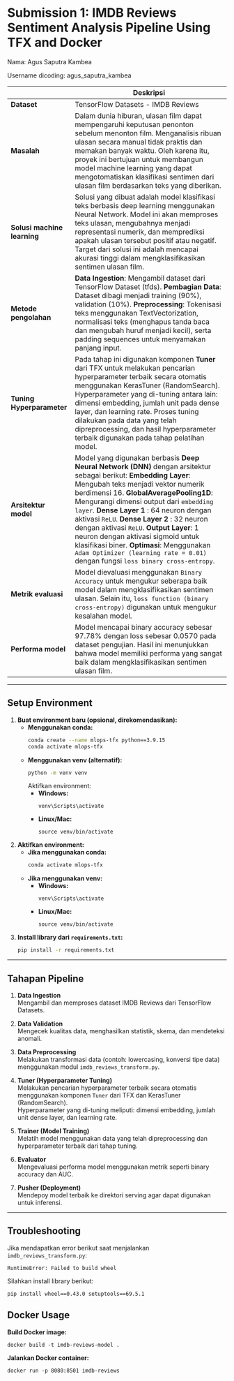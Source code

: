 # Submission 1: IMDB Reviews Sentiment Analysis Pipeline Using TFX and Docker
Nama: Agus Saputra Kambea

Username dicoding: agus_saputra_kambea

| | Deskripsi |
| ----------- | ----------- |
| **Dataset** | TensorFlow Datasets - IMDB Reviews |
| **Masalah** | Dalam dunia hiburan, ulasan film dapat mempengaruhi keputusan penonton sebelum menonton film. Menganalisis ribuan ulasan secara manual tidak praktis dan memakan banyak waktu. Oleh karena itu, proyek ini bertujuan untuk membangun model machine learning yang dapat mengotomatiskan klasifikasi sentimen dari ulasan film berdasarkan teks yang diberikan. |
| **Solusi machine learning** | Solusi yang dibuat adalah model klasifikasi teks berbasis deep learning menggunakan Neural Network. Model ini akan memproses teks ulasan, mengubahnya menjadi representasi numerik, dan memprediksi apakah ulasan tersebut positif atau negatif. Target dari solusi ini adalah mencapai akurasi tinggi dalam mengklasifikasikan sentimen ulasan film. |
| **Metode pengolahan** | **Data Ingestion**: Mengambil dataset dari TensorFlow Dataset (tfds). **Pembagian Data**: Dataset dibagi menjadi training (90%), validation (10%). **Preprocessing**: Tokenisasi teks menggunakan TextVectorization, normalisasi teks (menghapus tanda baca dan mengubah huruf menjadi kecil), serta padding sequences untuk menyamakan panjang input. |
| **Tuning Hyperparameter** | Pada tahap ini digunakan komponen **Tuner** dari TFX untuk melakukan pencarian hyperparameter terbaik secara otomatis menggunakan KerasTuner (RandomSearch). Hyperparameter yang di-tuning antara lain: dimensi embedding, jumlah unit pada dense layer, dan learning rate. Proses tuning dilakukan pada data yang telah dipreprocessing, dan hasil hyperparameter terbaik digunakan pada tahap pelatihan model. |
| **Arsitektur model** | Model yang digunakan berbasis **Deep Neural Network (DNN)** dengan arsitektur sebagai berikut: **Embedding Layer**: Mengubah teks menjadi vektor numerik berdimensi 16. **GlobalAveragePooling1D**: Mengurangi dimensi output dari `embedding layer`. **Dense Layer 1** : 64 neuron dengan aktivasi `ReLU`. **Dense Layer 2** : 32 neuron dengan aktivasi `ReLU`. **Output Layer**: 1 neuron dengan aktivasi sigmoid untuk klasifikasi biner. **Optimasi**: Menggunakan `Adam Optimizer (learning rate = 0.01)` dengan fungsi `loss binary cross-entropy`. |
| **Metrik evaluasi** | Model dievaluasi menggunakan `Binary Accuracy` untuk mengukur seberapa baik model dalam mengklasifikasikan sentimen ulasan. Selain itu, `loss function (binary cross-entropy)` digunakan untuk mengukur kesalahan model. |
| **Performa model** | Model mencapai binary accuracy sebesar 97.78% dengan loss sebesar 0.0570 pada dataset pengujian. Hasil ini menunjukkan bahwa model memiliki performa yang sangat baik dalam mengklasifikasikan sentimen ulasan film. |

---
## Setup Environment

1. **Buat environment baru (opsional, direkomendasikan):**
    - **Menggunakan conda:**
      ```bash
      conda create --name mlops-tfx python==3.9.15
      conda activate mlops-tfx
      ```
    - **Menggunakan venv (alternatif):**
      ```bash
      python -m venv venv
      ```
      Aktifkan environment:
      - **Windows:**  
        ```
        venv\Scripts\activate
        ```
      - **Linux/Mac:**  
        ```
        source venv/bin/activate
        ```
2. **Aktifkan environment:**
    - **Jika menggunakan conda:**
      ```bash
      conda activate mlops-tfx
      ```
    - **Jika menggunakan venv:**
      - **Windows:**  
        ```
        venv\Scripts\activate
        ```
      - **Linux/Mac:**  
        ```
        source venv/bin/activate
        ```
3. **Install library dari `requirements.txt`:**
    ```bash
    pip install -r requirements.txt
    ```

---

## Tahapan Pipeline

1. **Data Ingestion**  
   Mengambil dan memproses dataset IMDB Reviews dari TensorFlow Datasets.

2. **Data Validation**  
   Mengecek kualitas data, menghasilkan statistik, skema, dan mendeteksi anomali.

3. **Data Preprocessing**  
   Melakukan transformasi data (contoh: lowercasing, konversi tipe data) menggunakan modul `imdb_reviews_transform.py`.

4. **Tuner (Hyperparameter Tuning)**  
   Melakukan pencarian hyperparameter terbaik secara otomatis menggunakan komponen `Tuner` dari TFX dan KerasTuner (RandomSearch).  
   Hyperparameter yang di-tuning meliputi: dimensi embedding, jumlah unit dense layer, dan learning rate.

5. **Trainer (Model Training)**  
   Melatih model menggunakan data yang telah dipreprocessing dan hyperparameter terbaik dari tahap tuning.

6. **Evaluator**  
   Mengevaluasi performa model menggunakan metrik seperti binary accuracy dan AUC.

7. **Pusher (Deployment)**  
   Mendepoy model terbaik ke direktori serving agar dapat digunakan untuk inferensi.

---

## Troubleshooting

Jika mendapatkan error berikut saat menjalankan `imdb_reviews_transform.py`:
```
RuntimeError: Failed to build wheel
```
Silahkan install library berikut:
```
pip install wheel==0.43.0 setuptools==69.5.1
```

## Docker Usage

**Build Docker image:**
```
docker build -t imdb-reviews-model .
```

**Jalankan Docker container:**
```
docker run -p 8080:8501 imdb-reviews